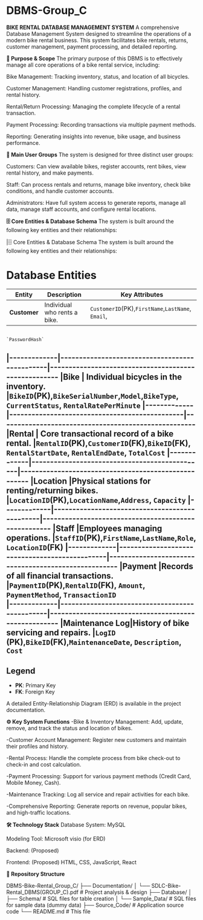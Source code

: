 # DBMS-Group_C
**BIKE RENTAL DATABASE MANAGEMENT SYSTEM**
A comprehensive Database Management System designed to streamline the operations of a modern bike rental business. This system facilitates bike rentals, returns, customer management, payment processing, and detailed reporting.


**🎯 Purpose & Scope**
The primary purpose of this DBMS is to effectively manage all core operations of a bike rental service, including:

Bike Management: Tracking inventory, status, and location of all bicycles.

Customer Management: Handling customer registrations, profiles, and rental history.

Rental/Return Processing: Managing the complete lifecycle of a rental transaction.

Payment Processing: Recording transactions via multiple payment methods.

Reporting: Generating insights into revenue, bike usage, and business performance.


**👥 Main User Groups**
The system is designed for three distinct user groups:

Customers: Can view available bikes, register accounts, rent bikes, view rental history, and make payments.

Staff: Can process rentals and returns, manage bike inventory, check bike conditions, and handle customer accounts.

Administrators: Have full system access to generate reports, manage all data, manage staff accounts, and configure rental locations.


**🗄️ Core Entities & Database Schema**
The system is built around the following key entities and their relationships:

|🗄️ Core Entities & Database Schema
The system is built around the following key entities and their relationships:


# Database Entities

|Entity       |Description                                    |Key Attributes
|-----------  |-----------------------------------------------|-----------------------------------------------------
|**Customer** |Individual who rents a bike.                   | `CustomerID`(PK),`FirstName`,`LastName`, `Email`,
                                                                `PasswordHash`
|-------------|-----------------------------------------------|-----------------------------------------------------
|**Bike**     | Individual bicycles in the inventory.         |`BikeID`(PK),`BikeSerialNumber`,`Model`,`BikeType`,
                                                               `CurrentStatus`, `RentalRatePerMinute`
|-------------|-----------------------------------------------|-----------------------------------------------------
|**Rental**   | Core transactional record of a bike rental.   |`RentalID`(PK),`CustomerID`(FK),`BikeID`(FK), 
                                                               `RentalStartDate`, `RentalEndDate`, `TotalCost` 
|-------------|-----------------------------------------------|-----------------------------------------------------
|**Location** |Physical stations for renting/returning bikes. |`LocationID`(PK),`LocationName`,`Address`, `Capacity`
|-------------|-----------------------------------------------|-----------------------------------------------------
|**Staff**    |Employees managing operations.                 |`StaffID`(PK),`FirstName`,`LastName`,`Role`, 
                                                               `LocationID`(FK)
|-------------|-----------------------------------------------|-----------------------------------------------------
|**Payment**  |Records of all financial transactions.         |`PaymentID`(PK),`RentalID`(FK), `Amount`, 
                                                               `PaymentMethod`, `TransactionID`   
|-------------|-----------------------------------------------|-----------------------------------------------------
|**Maintenance Log**|History of bike servicing and repairs.   |`LogID` (PK),`BikeID`(FK),`MaintenanceDate`, 
                                                               `Description`, `Cost`   
--------------------------------------------------------------------------------------------------------------------
## Legend
- **PK**: Primary Key
- **FK**: Foreign Key        

A detailed Entity-Relationship Diagram (ERD) is available in the project documentation.



**⚙️ Key System Functions**
-Bike & Inventory Management: Add, update, remove, and track the status and location of bikes.

-Customer Account Management: Register new customers and maintain their profiles and history.

-Rental Process: Handle the complete process from bike check-out to check-in and cost calculation.

-Payment Processing: Support for various payment methods (Credit Card, Mobile Money, Cash).

-Maintenance Tracking: Log all service and repair activities for each bike.

-Comprehensive Reporting: Generate reports on revenue, popular bikes, and high-traffic locations.



**🛠️ Technology Stack**
Database System: MySQL

Modeling Tool: Microsoft visio (for ERD)

Backend: (Proposed) 

Frontend: (Proposed) HTML, CSS, JavaScript, React



**📁 Repository Structure**

DBMS-Bike-Rental_Group_C/
├── Documentation/
│   └── SDLC-Bike-Rental_DBMS(GROUP_C).pdf  # Project analysis & design
├── Database/
│   ├── Schema/                     # SQL files for table creation
│   └── Sample_Data/                # SQL files for sample data (dummy data)
├── Source_Code/                    # Application source code 
└── README.md                       # This file